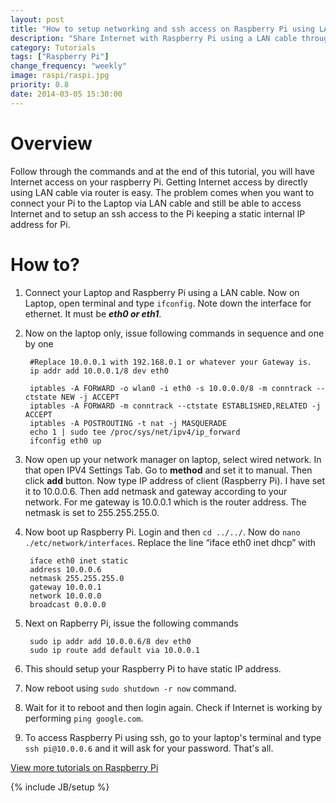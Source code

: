 ```yaml
---
layout: post
title: "How to setup networking and ssh access on Raspberry Pi using LAN cable via linux based system"
description: "Share Internet with Raspberry Pi using a LAN cable through Laptop or Desktop running linux"
category: Tutorials
tags: ["Raspberry Pi"]
change_frequency: "weekly"
image: raspi/raspi.jpg
priority: 0.8
date: 2014-03-05 15:30:00
---
```


# Overview

Follow through the commands and at the end of this tutorial, you will have Internet access on your raspberry Pi. Getting Internet access by directly using LAN cable via router is easy. The problem comes when you want to connect your Pi to the Laptop via LAN cable and still be able to access Internet and to setup an ssh access to the Pi keeping a static internal IP address for Pi.

# How to?

1. Connect your Laptop and Raspberry Pi using a LAN cable. Now on Laptop, open terminal and type `ifconfig`. Note down the interface for ethernet. It must be ***eth0 or eth1***.
2. Now on the laptop only, issue following commands in sequence and one by one

        #Replace 10.0.0.1 with 192.168.0.1 or whatever your Gateway is.
        ip addr add 10.0.0.1/8 dev eth0

        iptables -A FORWARD -o wlan0 -i eth0 -s 10.0.0.0/8 -m conntrack --ctstate NEW -j ACCEPT
        iptables -A FORWARD -m conntrack --ctstate ESTABLISHED,RELATED -j ACCEPT
        iptables -A POSTROUTING -t nat -j MASQUERADE
        echo 1 | sudo tee /proc/sys/net/ipv4/ip_forward
        ifconfig eth0 up

3. Now open up your network manager on laptop, select wired network. In that open IPV4 Settings Tab. Go to **method** and set it to manual. Then click **add** button. Now type IP address of client (Raspberry Pi). I have set it to 10.0.0.6. Then add netmask and gateway according to your network. For me gateway is 10.0.0.1 which is the router address. The netmask is set to 255.255.255.0.
4. Now boot up Raspberry Pi. Login and then `cd ../../`. Now do `nano ./etc/network/interfaces`. Replace the line “iface eth0 inet dhcp” with

        iface eth0 inet static
        address 10.0.0.6
        netmask 255.255.255.0
        gateway 10.0.0.1
        network 10.0.0.0
        broadcast 0.0.0.0

5. Next on Rapberry Pi, issue the following commands

        sudo ip addr add 10.0.0.6/8 dev eth0
        sudo ip route add default via 10.0.0.1

6. This should setup your Raspberry Pi to have static IP address.
7. Now reboot using `sudo shutdown -r now` command.
8. Wait for it to reboot and then login again. Check if Internet is working by performing `ping google.com`.
9. To access Raspberry Pi using ssh, go to your laptop's terminal and type `ssh pi@10.0.0.6` and it will ask for your password. That's all.

<a href="/pages/toc-raspberrypi.html">View more tutorials on Raspberry Pi</a>

{% include JB/setup %}

